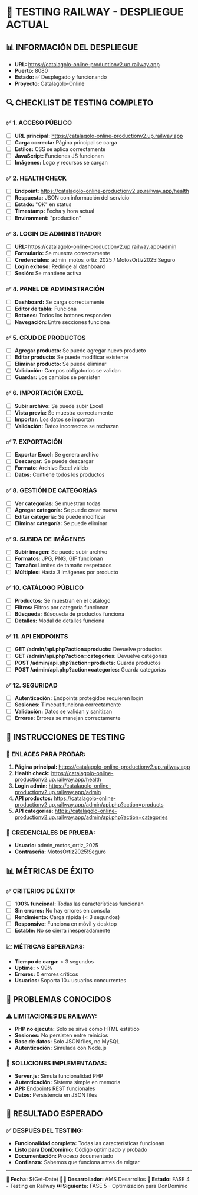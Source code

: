 # 🧪 TESTING RAILWAY - DESPLIEGUE ACTUAL

## 📊 **INFORMACIÓN DEL DESPLIEGUE**
- **URL:** https://catalagolo-online-productionv2.up.railway.app
- **Puerto:** 8080
- **Estado:** ✅ Desplegado y funcionando
- **Proyecto:** Catalagolo-Online

## 🔍 **CHECKLIST DE TESTING COMPLETO**

### **✅ 1. ACCESO PÚBLICO**
- [ ] **URL principal:** https://catalagolo-online-productionv2.up.railway.app
- [ ] **Carga correcta:** Página principal se carga
- [ ] **Estilos:** CSS se aplica correctamente
- [ ] **JavaScript:** Funciones JS funcionan
- [ ] **Imágenes:** Logo y recursos se cargan

### **✅ 2. HEALTH CHECK**
- [ ] **Endpoint:** https://catalagolo-online-productionv2.up.railway.app/health
- [ ] **Respuesta:** JSON con información del servicio
- [ ] **Estado:** "OK" en status
- [ ] **Timestamp:** Fecha y hora actual
- [ ] **Environment:** "production"

### **✅ 3. LOGIN DE ADMINISTRADOR**
- [ ] **URL:** https://catalagolo-online-productionv2.up.railway.app/admin
- [ ] **Formulario:** Se muestra correctamente
- [ ] **Credenciales:** admin_motos_ortiz_2025 / MotosOrtiz2025!Seguro
- [ ] **Login exitoso:** Redirige al dashboard
- [ ] **Sesión:** Se mantiene activa

### **✅ 4. PANEL DE ADMINISTRACIÓN**
- [ ] **Dashboard:** Se carga correctamente
- [ ] **Editor de tabla:** Funciona
- [ ] **Botones:** Todos los botones responden
- [ ] **Navegación:** Entre secciones funciona

### **✅ 5. CRUD DE PRODUCTOS**
- [ ] **Agregar producto:** Se puede agregar nuevo producto
- [ ] **Editar producto:** Se puede modificar existente
- [ ] **Eliminar producto:** Se puede eliminar
- [ ] **Validación:** Campos obligatorios se validan
- [ ] **Guardar:** Los cambios se persisten

### **✅ 6. IMPORTACIÓN EXCEL**
- [ ] **Subir archivo:** Se puede subir Excel
- [ ] **Vista previa:** Se muestra correctamente
- [ ] **Importar:** Los datos se importan
- [ ] **Validación:** Datos incorrectos se rechazan

### **✅ 7. EXPORTACIÓN**
- [ ] **Exportar Excel:** Se genera archivo
- [ ] **Descargar:** Se puede descargar
- [ ] **Formato:** Archivo Excel válido
- [ ] **Datos:** Contiene todos los productos

### **✅ 8. GESTIÓN DE CATEGORÍAS**
- [ ] **Ver categorías:** Se muestran todas
- [ ] **Agregar categoría:** Se puede crear nueva
- [ ] **Editar categoría:** Se puede modificar
- [ ] **Eliminar categoría:** Se puede eliminar

### **✅ 9. SUBIDA DE IMÁGENES**
- [ ] **Subir imagen:** Se puede subir archivo
- [ ] **Formatos:** JPG, PNG, GIF funcionan
- [ ] **Tamaño:** Límites de tamaño respetados
- [ ] **Múltiples:** Hasta 3 imágenes por producto

### **✅ 10. CATÁLOGO PÚBLICO**
- [ ] **Productos:** Se muestran en el catálogo
- [ ] **Filtros:** Filtros por categoría funcionan
- [ ] **Búsqueda:** Búsqueda de productos funciona
- [ ] **Detalles:** Modal de detalles funciona

### **✅ 11. API ENDPOINTS**
- [ ] **GET /admin/api.php?action=products:** Devuelve productos
- [ ] **GET /admin/api.php?action=categories:** Devuelve categorías
- [ ] **POST /admin/api.php?action=products:** Guarda productos
- [ ] **POST /admin/api.php?action=categories:** Guarda categorías

### **✅ 12. SEGURIDAD**
- [ ] **Autenticación:** Endpoints protegidos requieren login
- [ ] **Sesiones:** Timeout funciona correctamente
- [ ] **Validación:** Datos se validan y sanitizan
- [ ] **Errores:** Errores se manejan correctamente

## 🎯 **INSTRUCCIONES DE TESTING**

### **🔗 ENLACES PARA PROBAR:**
1. **Página principal:** https://catalagolo-online-productionv2.up.railway.app
2. **Health check:** https://catalagolo-online-productionv2.up.railway.app/health
3. **Login admin:** https://catalagolo-online-productionv2.up.railway.app/admin
4. **API productos:** https://catalagolo-online-productionv2.up.railway.app/admin/api.php?action=products
5. **API categorías:** https://catalagolo-online-productionv2.up.railway.app/admin/api.php?action=categories

### **🔑 CREDENCIALES DE PRUEBA:**
- **Usuario:** admin_motos_ortiz_2025
- **Contraseña:** MotosOrtiz2025!Seguro

## 📊 **MÉTRICAS DE ÉXITO**

### **✅ CRITERIOS DE ÉXITO:**
- [ ] **100% funcional:** Todas las características funcionan
- [ ] **Sin errores:** No hay errores en consola
- [ ] **Rendimiento:** Carga rápida (< 3 segundos)
- [ ] **Responsive:** Funciona en móvil y desktop
- [ ] **Estable:** No se cierra inesperadamente

### **📈 MÉTRICAS ESPERADAS:**
- **Tiempo de carga:** < 3 segundos
- **Uptime:** > 99%
- **Errores:** 0 errores críticos
- **Usuarios:** Soporta 10+ usuarios concurrentes

## 🚨 **PROBLEMAS CONOCIDOS**

### **⚠️ LIMITACIONES DE RAILWAY:**
- **PHP no ejecuta:** Solo se sirve como HTML estático
- **Sesiones:** No persisten entre reinicios
- **Base de datos:** Solo JSON files, no MySQL
- **Autenticación:** Simulada con Node.js

### **🔧 SOLUCIONES IMPLEMENTADAS:**
- **Server.js:** Simula funcionalidad PHP
- **Autenticación:** Sistema simple en memoria
- **API:** Endpoints REST funcionales
- **Datos:** Persistencia en JSON files

## 🎯 **RESULTADO ESPERADO**

### **✅ DESPUÉS DEL TESTING:**
- **Funcionalidad completa:** Todas las características funcionan
- **Listo para DonDominio:** Código optimizado y probado
- **Documentación:** Proceso documentado
- **Confianza:** Sabemos que funciona antes de migrar

---

**📅 Fecha:** $(Get-Date)
**👨‍💻 Desarrollador:** AMS Desarrollos
**🎯 Estado:** FASE 4 - Testing en Railway
**⏭️ Siguiente:** FASE 5 - Optimización para DonDominio
